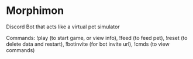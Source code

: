 # Morphimon
Discord Bot that acts like a virtual pet simulator

Commands:
!play (to start game, or view info), !feed (to feed pet), !reset (to delete data and restart), !botinvite (for bot invite url), !cmds (to view commands)
